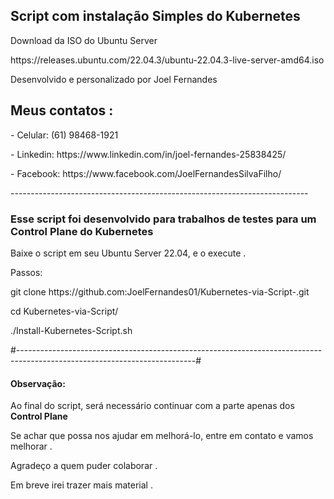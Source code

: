<h2>Script com instalação Simples do Kubernetes </h2>

<p>Download da ISO do Ubuntu Server</p>
<p>https://releases.ubuntu.com/22.04.3/ubuntu-22.04.3-live-server-amd64.iso</p>

<p>Desenvolvido e personalizado por Joel Fernandes</p>
<h2>Meus contatos :</h2>
<p>- Celular:  (61) 98468-1921</p>
<p>- Linkedin: https://www.linkedin.com/in/joel-fernandes-25838425/</p>
<p>- Facebook: https://www.facebook.com/JoelFernandesSilvaFilho/</p>
--------------------------------------------------------------------------
<h3>Esse script foi desenvolvido para trabalhos de testes para um Control Plane do Kubernetes </h3>

<p>Baixe o script em seu Ubuntu Server 22.04, e o execute .</p>
<p>Passos:</p>
<p>git  clone https://github.com:JoelFernandes01/Kubernetes-via-Script-.git</p>
<p>cd Kubernetes-via-Script/</p>
<p>./Install-Kubernetes-Script.sh</p>
#--------------------------------------------------------------------------------------------------------------------------#
<h4>Observação:</h4>
<p>Ao final do script, será necessário continuar com a parte apenas dos <b>Control Plane</b></p>

Se achar que possa nos ajudar em melhorá-lo, entre em contato e vamos melhorar .

Agradeço a quem puder colaborar .

<p>Em breve irei trazer mais material .</p>